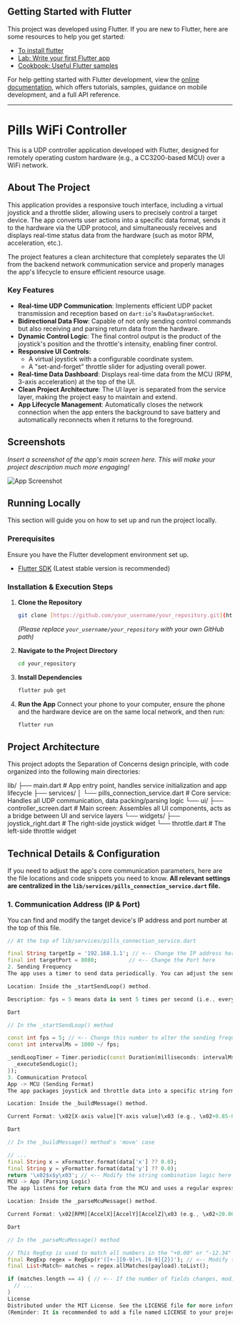 ## Getting Started with Flutter

This project was developed using Flutter. If you are new to Flutter, here are some resources to help you get started:

- [To install flutter](https://docs.flutter.dev/get-started/install)
- [Lab: Write your first Flutter app](https://docs.flutter.dev/get-started/codelab)
- [Cookbook: Useful Flutter samples](https://docs.flutter.dev/cookbook)

For help getting started with Flutter development, view the
[online documentation](https://docs.flutter.dev/), which offers tutorials,
samples, guidance on mobile development, and a full API reference.

---

# Pills WiFi Controller

This is a UDP controller application developed with Flutter, designed for remotely operating custom hardware (e.g., a CC3200-based MCU) over a WiFi network.

## About The Project

This application provides a responsive touch interface, including a virtual joystick and a throttle slider, allowing users to precisely control a target device. The app converts user actions into a specific data format, sends it to the hardware via the UDP protocol, and simultaneously receives and displays real-time status data from the hardware (such as motor RPM, acceleration, etc.).

The project features a clean architecture that completely separates the UI from the backend network communication service and properly manages the app's lifecycle to ensure efficient resource usage.

### Key Features

* **Real-time UDP Communication**: Implements efficient UDP packet transmission and reception based on `dart:io`'s `RawDatagramSocket`.
* **Bidirectional Data Flow**: Capable of not only sending control commands but also receiving and parsing return data from the hardware.
* **Dynamic Control Logic**: The final control output is the product of the joystick's position and the throttle's intensity, enabling finer control.
* **Responsive UI Controls**:
    * A virtual joystick with a configurable coordinate system.
    * A "set-and-forget" throttle slider for adjusting overall power.
* **Real-time Data Dashboard**: Displays real-time data from the MCU (RPM, 3-axis acceleration) at the top of the UI.
* **Clean Project Architecture**: The UI layer is separated from the service layer, making the project easy to maintain and extend.
* **App Lifecycle Management**: Automatically closes the network connection when the app enters the background to save battery and automatically reconnects when it returns to the foreground.

## Screenshots

*Insert a screenshot of the app's main screen here. This will make your project description much more engaging!*

![App Screenshot](https://via.placeholder.com/300x650.png?text=Your+App+Screenshot+Here)

## Running Locally

This section will guide you on how to set up and run the project locally.

### Prerequisites

Ensure you have the Flutter development environment set up.
* [Flutter SDK](https://flutter.dev/docs/get-started/install) (Latest stable version is recommended)

### Installation & Execution Steps

1.  **Clone the Repository**
    ```sh
    git clone [https://github.com/your_username/your_repository.git](https://github.com/your_username/your_repository.git)
    ```
    *(Please replace `your_username/your_repository` with your own GitHub path)*

2.  **Navigate to the Project Directory**
    ```sh
    cd your_repository
    ```

3.  **Install Dependencies**
    ```sh
    flutter pub get
    ```

4.  **Run the App**
    Connect your phone to your computer, ensure the phone and the hardware device are on the same local network, and then run:
    ```sh
    flutter run
    ```

## Project Architecture

This project adopts the Separation of Concerns design principle, with code organized into the following main directories:

lib/
├── main.dart               # App entry point, handles service initialization and app lifecycle
├── services/
│   └── pills_connection_service.dart # Core service: Handles all UDP communication, data packing/parsing logic
└── ui/
├── controller_screen.dart  # Main screen: Assembles all UI components, acts as a bridge between UI and service layers
└── widgets/
├── joystick_right.dart # The right-side joystick widget
└── throttle.dart     # The left-side throttle widget


## Technical Details & Configuration

If you need to adjust the app's core communication parameters, here are the file locations and code snippets you need to know. **All relevant settings are centralized in the `lib/services/pills_connection_service.dart` file.**

### 1. Communication Address (IP & Port)

You can find and modify the target device's IP address and port number at the top of this file.

```dart
// At the top of lib/services/pills_connection_service.dart

final String targetIp = '192.168.1.1'; // <-- Change the IP address here
final int targetPort = 8080;          // <-- Change the Port here
2. Sending Frequency
The app uses a timer to send data periodically. You can adjust the sending frequency by modifying the fps (Frames Per Second) constant.

Location: Inside the _startSendLoop() method.

Description: fps = 5 means data is sent 5 times per second (i.e., every 200 milliseconds).

Dart

// In the _startSendLoop() method

const int fps = 5; // <-- Change this number to alter the sending frequency
const int intervalMs = 1000 ~/ fps;

_sendLoopTimer = Timer.periodic(const Duration(milliseconds: intervalMs), (timer) {
  _executeSendLogic();
});
3. Communication Protocol
App -> MCU (Sending Format)
The app packages joystick and throttle data into a specific string format. If you need to modify this format (e.g., add or change fields), you can do so in the _buildMessage() method.

Location: Inside the _buildMessage() method.

Current Format: \x02[X-axis value][Y-axis value]\x03 (e.g., \x02+0.85-0.21\x03)

Dart

// In the _buildMessage() method's 'move' case

// ...
final String x = xFormatter.format(data['x'] ?? 0.0);
final String y = yFormatter.format(data['y'] ?? 0.0);
return '\x02$x$y\x03'; // <-- Modify the string combination logic here
MCU -> App (Parsing Logic)
The app listens for return data from the MCU and uses a regular expression to parse it. If your hardware's return format changes, you will need to modify the RegExp in the _parseMcuMessage() method.

Location: Inside the _parseMcuMessage() method.

Current Format: \x02[RPM][AccelX][AccelY][AccelZ]\x03 (e.g., \x02+20.00+0.00-0.00+8.23\x03)

Dart

// In the _parseMcuMessage() method

// This RegExp is used to match all numbers in the "+0.00" or "-12.34" format
final RegExp regex = RegExp(r'([+-][0-9]+\.[0-9]{2})'); // <-- Modify this RegExp to adapt to a new format
final List<Match> matches = regex.allMatches(payload).toList();

if (matches.length == 4) { // <-- If the number of fields changes, modify this number as well
  // ...
}
License
Distributed under the MIT License. See the LICENSE file for more information.
(Reminder: It is recommended to add a file named LICENSE to your project containing the contents of the MIT License.)

